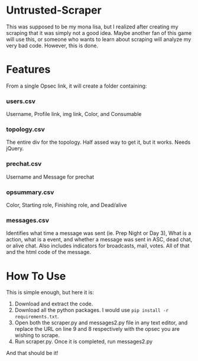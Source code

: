 # Untrusted-Scraper

This was supposed to be my mona lisa, but I realized after creating my scraping that it was simply not a good idea. 
Maybe another fan of this game will use this, or someone who wants to learn about scraping will analyze my very bad code. However, this is done.


# Features
From a single Opsec link, it will create a folder containing:

###  users.csv
Username, Profile link, img link, Color, and Consumable

### topology.csv
The entire div for the topology. Half assed way to get it, but it works. Needs jQuery.

### prechat.csv
Username and Message for prechat

### opsummary.csv
Color, Starting role, Finishing role, and Dead/alive

### messages.csv
Identifies what time a message was sent (ie. Prep Night or Day 3), What is a action, what is a event, and whether a message was sent in ASC, dead chat, or alive chat. Also includes indicators for broadcasts, mail, votes. All of that and the html code of the message.

# How To Use

This is simple enough, but here it is:

1. Download and extract the code.
2. Download all the python packages. I would use ``` pip install -r requirements.txt ```.
3. Open both the scraper.py and messages2.py file in any text editor, and replace the URL on line 9 and 8 respectively with the opsec you are wishing to scrape.
4. Run scraper.py. Once it is completed, run messages2.py

And that should be it!
